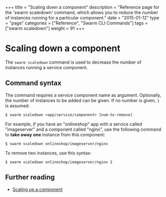 +++
title = "Scaling down a component"
description = "Reference page for the 'swarm scaledown' command, which allows you to reduce the number of instances running for a particular component."
date = "2015-01-12"
type = "page"
categories = ["Reference", "Swarm CLI Commands"]
tags = ["swarm scaledown"]
weight = 91
+++

# Scaling down a component

The `swarm scaledown` command is used to decrease the number of instances running a service component.

## Command syntax

The command requires a service component name as argument. Optionally, the number of instances to be added can be given. If no number is given, `1` is assumed.

```nohighlight
$ swarm scaledown <app/service/component> [num-to-remove]
```

For example, if you have an "onlineshop" app with a service called "imageserver" and a component called "nginx", use the following command to __take away one__ instance from this component:

```nohighlight
$ swarm scaledown onlineshop/imageserver/nginx
```

To remove two instances, use this syntax:

```nohighlight
$ swarm scaledown onlineshop/imageserver/nginx 2
```

## Further reading

 * [Scaling up a component](/reference/cli/scaleup/)
